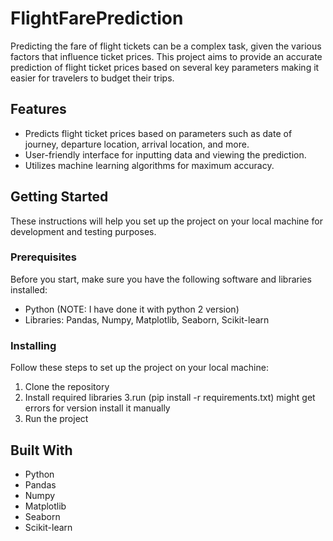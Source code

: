 # FlightFarePrediction

Predicting the fare of flight tickets can be a complex task, given the various factors that influence ticket prices. 
This project aims to provide an accurate prediction of flight ticket prices based on several key parameters
 making it easier for travelers to budget their trips.

## Features
- Predicts flight ticket prices based on parameters such as date of journey, departure location, arrival location, and more.
- User-friendly interface for inputting data and viewing the prediction.
- Utilizes machine learning algorithms for maximum accuracy.

## Getting Started

These instructions will help you set up the project on your local machine for development and testing purposes.

### Prerequisites

Before you start, make sure you have the following software and libraries installed:
- Python (NOTE: I have done it with python 2 version)
- Libraries: Pandas, Numpy, Matplotlib, Seaborn, Scikit-learn

### Installing

Follow these steps to set up the project on your local machine:
1. Clone the repository
2. Install required libraries
3.run (pip install -r requirements.txt) might get errors for version install it manually 
4. Run the project


## Built With

- Python
- Pandas
- Numpy
- Matplotlib
- Seaborn
- Scikit-learn
